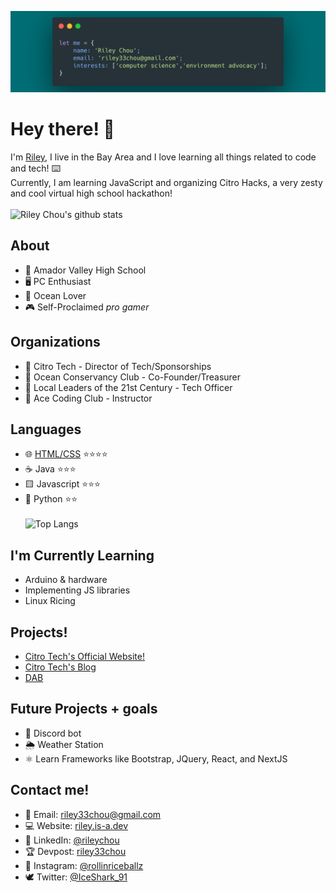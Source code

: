 ![Banner](/header.png)
# Hey there! 👋

I'm [Riley](https://rileychou.github.io/), I live in the Bay Area and I love learning all things related to code and tech! ⌨️ \
Currently, I am learning JavaScript and organizing Citro Hacks, a very zesty and cool virtual high school hackathon!\
\
![Riley Chou's github stats](https://github-readme-stats.vercel.app/api?username=rileychou&show_icons=true&count_private=true&title_color=00a9b5&text_color=FFF&icon_color=EA7200&bg_color=000)


## About
* 🏫 Amador Valley High School
* 🖥 PC Enthusiast
* 🦈 Ocean Lover
* 🎮 Self-Proclaimed *pro gamer*

## Organizations
* 🍋 Citro Tech - Director of Tech/Sponsorships
* 🌊 Ocean Conservancy Club - Co-Founder/Treasurer
* 🌱 Local Leaders of the 21st Century - Tech Officer
* 🦖 Ace Coding Club - Instructor

## Languages 
* 🌐 [HTML/CSS](https://www.freecodecamp.org/certification/rileychou/responsive-web-design) ⭐️⭐️⭐️⭐️
* ☕️ Java ⭐️⭐️⭐️
* 🟨 Javascript ⭐️⭐️⭐️
* 🐍 Python ⭐️⭐️ 
\
\
![Top Langs](https://github-readme-stats.vercel.app/api/top-langs/?username=rileychou&layout=compact&title_color=00a9b5&text_color=FFF&icon_color=EA7200&bg_color=000)

## I'm Currently Learning
* Arduino & hardware
* Implementing JS libraries
* Linux Ricing

## Projects! 
* [Citro Tech's Official Website!](https://citrotech.netlify.app/)
* [Citro Tech's Blog](https://citroblog.vercel.app/)
* [DAB](https://devpost.com/software/dab)

## Future Projects + goals
* 🤖 Discord bot
* 🌦 Weather Station
* ⚛️ Learn Frameworks like Bootstrap, JQuery, React, and NextJS

## Contact me!
* 📧 Email: [riley33chou@gmail.com](mailto:riley33chou@gmail.com)
* 💻 Website: [riley.is-a.dev](https://riley.is-a.dev)
* 🤵 LinkedIn: [@rileychou](https://www.linkedin.com/in/rileychou/)
* 🏆 Devpost: [riley33chou](https://devpost.com/riley33chou?ref_content=user-portfolio&ref_feature=portfolio&ref_medium=global-nav)
* 📸 Instagram: [@rollinriceballz](https://www.instagram.com/rollinriceballz/)
* 🕊 Twitter: [@IceShark_91](https://twitter.com/IceShark_91)
